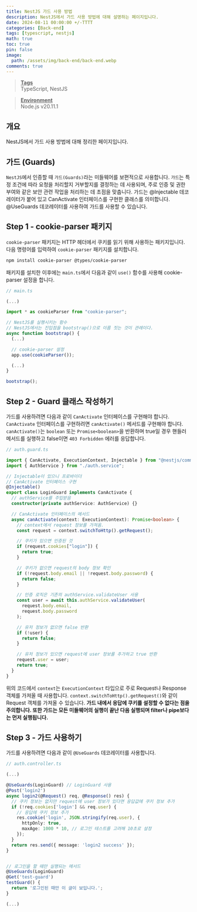 ```yaml
---
title: NestJS 가드 사용 방법
description: NestJS에서 가드 사용 방법에 대해 설명하는 페이지입니다.
date: 2024-08-11 00:00:00 +/-TTTT
categories: [Back-end]
tags: [typescript, nestjs]
math: true
toc: true
pin: false
image:
  path: /assets/img/back-end/back-end.webp
comments: true
---
```


<blockquote class="prompt-info"><p><strong><u>Tags</u></strong> <br />
TypeScript, NestJS</p></blockquote>

<blockquote class="prompt-info"><p><strong><u>Environment</u></strong> <br />
Node.js v20.11.1 </p></blockquote>

## 개요

NestJS에서 가드 사용 방법에 대해 정리한 페이지입니다.

## 가드 (Guards)

`NestJS`에서 인증할 때 `가드(Guards)`라는 미들웨어를 보편적으로 사용합니다. `가드`는 특정 조건에 따라 요청을 처리할지 거부할지를 결정하는 데 사용되며, 주로 인증 및 권한 부여와 같은 보안 관련 작업을 처리하는 데 초점을 맞춥니다. 가드는 @Injectable 데코레이터가 붙어 있고 CanActivate 인터페이스를 구현한 클래스를 의미합니다. @UseGuards 데코레이터를 사용하여 가드를 사용할 수 있습니다.

## Step 1 - cookie-parser 패키지

`cookie-parser` 패키지는 HTTP 헤더에서 쿠키를 읽기 위해 사용하는 패키지입니다. 다음 명령어를 입력하여 `cookie-parser` 패키지를 설치합니다.

```bash
npm install cookie-parser @types/cookie-parser
```

패키지를 설치한 이후에는 `main.ts`에서 다음과 같이 `use()` 함수를 사용해 cookie-parser 설정을 합니다.

```typescript
// main.ts

(...)

import * as cookieParser from "cookie-parser";

// NestJS를 실행시키는 함수
// NestJS에서는 진입점을 bootstrap()으로 이름 짓는 것이 관례이다.
async function bootstrap() {
  (...)

  // cookie-parser 설정
  app.use(cookieParser());

  (...)
}

bootstrap();
```

## Step 2 - Guard 클래스 작성하기

가드를 사용하려면 다음과 같이 `CanActivate` 인터페이스를 구현해야 합니다. `CanActivate` 인터페이스를 구현하려면 `canActivate()` 메서드를 구현해야 합니다. `canActivate()`는 `boolean` 또는 `Promise<boolean>`을 반환하며 true일 경우 핸들러 메서드를 실행하고 false이면 `403 Forbidden` 에러를 응답합니다.

```typescript
// auth.guard.ts

import { CanActivate, ExecutionContext, Injectable } from "@nestjs/common";
import { AuthService } from "./auth.service";

// Injectable이 있으니 프로바이더
// CanActivate 인터페이스 구현
@Injectable()
export class LoginGuard implements CanActivate {
  // authService를 주입받음
  constructor(private authService: AuthService) {}

  // CanActivate 인터페이스의 메서드
  async canActivate(context: ExecutionContext): Promise<boolean> {
    // context에서 request 정보를 가져옴.
    const request = context.switchToHttp().getRequest();

    // 쿠키가 있으면 인증된 것
    if (request.cookies["login"]) {
      return true;
    }

    // 쿠키가 없으면 request의 body 정보 확인
    if (!request.body.email || !request.body.password) {
      return false;
    }

    // 인증 로직은 기존의 authService.validateUser 사용
    const user = await this.authService.validateUser(
      request.body.email,
      request.body.password
    );

    // 유저 정보가 없으면 false 반환
    if (!user) {
      return false;
    }

    // 유저 정보가 있으면 request에 user 정보를 추가하고 true 반환
    request.user = user;
    return true;
  }
}
```

위의 코드에서 `context`는 `ExecutionContext` 타입으로 주로 Request나 Response 객체를 가져올 때 사용합니다. `context.switchToHttp().getRequest()`와 같이 Request 객체를 가져올 수 있습니다. **가드 내에서 응답에 쿠키를 설정할 수 없다는 점을 주의합니다. 또한 가드는 모든 미들웨어의 실행이 끝난 다음 실행되며 filter나 pipe보다는 먼저 실행됩니다.**

## Step 3 - 가드 사용하기

가드를 사용하려면 다음과 같이 `@UseGuards` 데코레이터를 사용합니다.

```typescript
// auth.controller.ts

(...)

@UseGuards(LoginGuard) // LoginGuard 사용
@Post('login2')
async login2(@Request() req, @Response() res) {
  // 쿠키 정보는 없지만 request에 user 정보가 있다면 응답값에 쿠키 정보 추가
  if (!req.cookies['login'] && req.user) {
    // 응답에 쿠키 정보 추가
    res.cookie('login', JSON.stringify(req.user), {
      httpOnly: true,
      maxAge: 1000 * 10, // 로그인 테스트를 고려해 10초로 설정
    });
  }
  return res.send({ message: 'login2 success' });
}


// 로그인을 할 때만 실행되는 메서드
@UseGuards(LoginGuard)
@Get('test-guard')
testGuard() {
  return '로그인된 때만 이 글이 보입니다.';
}

(...)
```
